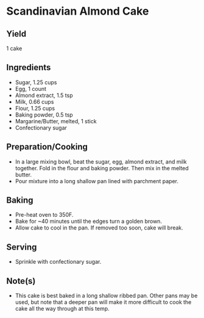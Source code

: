 # Scandinavian Almond Cake

## Yield

1 cake

## Ingredients

-   Sugar, 1.25 cups
-   Egg, 1 count
-   Almond extract, 1.5 tsp
-   Milk, 0.66 cups
-   Flour, 1.25 cups
-   Baking powder, 0.5 tsp
-   Margarine/Butter, melted, 1 stick
-   Confectionary sugar

## Preparation/Cooking

-   In a large mixing bowl, beat the sugar, egg, almond extract, and milk together. Fold in the flour and baking powder. Then mix in the melted butter.
-   Pour mixture into a long shallow pan lined with parchment paper.

## Baking

-   Pre-heat oven to 350F.
-   Bake for \~40 minutes until the edges turn a golden brown.
-   Allow cake to cool in the pan. If removed too soon, cake will break.

## Serving

-   Sprinkle with confectionary sugar.

## Note(s)

-   This cake is best baked in a long shallow ribbed pan. Other pans may be used, but note that a deeper pan will make it more difficult to cook the cake all the way through at this temp.
